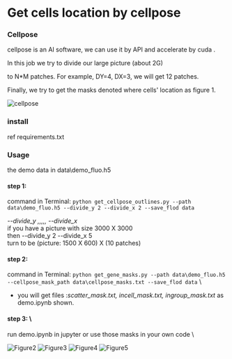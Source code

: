  # **Get cells location by cellpose**
 ### Cellpose
cellpose is an AI software, we can use it by API and accelerate by cuda . 

In this job we try to divide our large picture (about 2G) 

to N*M patches. For example, DY=4, DX=3, we will get 12 patches.

Finally, we try to get the masks denoted where cells' location as figure 1.

![cellpose](https://github.com/ChenYouyuan2020/get_cellpose_mask/edit/master/pictures/Figure%201.png)

### install
ref requirements.txt

### Usage
the demo data in data\demo_fluo.h5

#### **step 1:**

command in Terminal: `python get_cellpose_outlines.py --path data\demo_fluo.h5 --divide_y 2 --divide_x 2 --save_flod data`

*--divide_y ,,,,, --divide_x* \
if you have a picture with size 3000 X 3000 \
then --divide_y 2 --divide_x 5 \
turn to be (picture: 1500 X 600) X (10 patches)

#### **step 2:**

command in Terminal: `python get_gene_masks.py --path data\demo_fluo.h5 --cellpose_mask_path data\cellpose_masks.txt --save_flod data` \

* you will get files :*scatter_mask.txt, incell_mask.txt, ingroup_mask.txt* as demo.ipynb shown.

#### **step 3:** \
run demo.ipynb in jupyter or use those masks in your own code \

![Figure2](https://github.com/ChenYouyuan2020/get_cellpose_mask/edit/master/pictures/Figure%202.png)
![Figure3](https://github.com/ChenYouyuan2020/get_cellpose_mask/edit/master/pictures/Figure%203.png)
![Figure4](https://github.com/ChenYouyuan2020/get_cellpose_mask/edit/master/pictures/Figure%204.png)
![Figure5](https://github.com/ChenYouyuan2020/get_cellpose_mask/edit/master/pictures/Figure%205.png)
